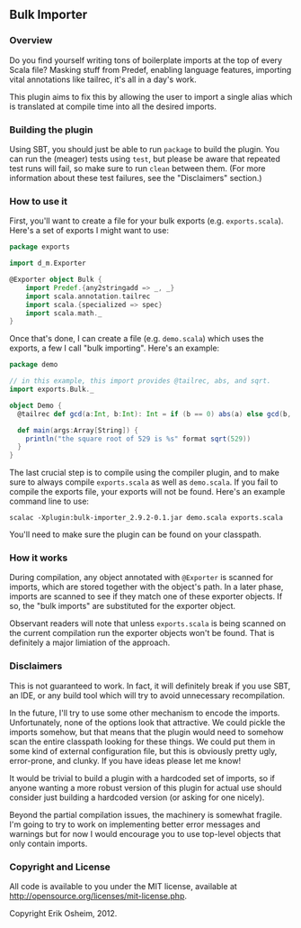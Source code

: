 ## Bulk Importer

### Overview

Do you find yourself writing tons of boilerplate imports at the top of every
Scala file? Masking stuff from Predef, enabling language features, importing
vital annotations like tailrec, it's all in a day's work.

This plugin aims to fix this by allowing the user to import a single alias
which is translated at compile time into all the desired imports.

### Building the plugin

Using SBT, you should just be able to run `package` to build the plugin. You
can run the (meager) tests using `test`, but please be aware that repeated
test runs will fail, so make sure to run `clean` between them. (For more
information about these test failures, see the "Disclaimers" section.)

### How to use it

First, you'll want to create a file for your bulk exports (e.g.
`exports.scala`). Here's a set of exports I might want to use:

```scala
package exports

import d_m.Exporter

@Exporter object Bulk {
    import Predef.{any2stringadd => _, _}
    import scala.annotation.tailrec
    import scala.{specialized => spec}
    import scala.math._
}
```

Once that's done, I can create a file (e.g. `demo.scala`) which uses the
exports, a few I call "bulk importing". Here's an example:

```scala
package demo

// in this example, this import provides @tailrec, abs, and sqrt.
import exports.Bulk._

object Demo {
  @tailrec def gcd(a:Int, b:Int): Int = if (b == 0) abs(a) else gcd(b, a % b)

  def main(args:Array[String]) {
    println("the square root of 529 is %s" format sqrt(529))
  }
}
```

The last crucial step is to compile using the compiler plugin, and to make
sure to always compile `exports.scala` as well as `demo.scala`. If you fail to
compile the exports file, your exports will not be found. Here's an example
command line to use:

```
scalac -Xplugin:bulk-importer_2.9.2-0.1.jar demo.scala exports.scala
```

You'll need to make sure the plugin can be found on your classpath.

### How it works

During compilation, any object annotated with `@Exporter` is scanned for
imports, which are stored together with the object's path. In a later phase,
imports are scanned to see if they match one of these exporter objects. If so,
the "bulk imports" are substituted for the exporter object.

Observant readers will note that unless `exports.scala` is being scanned on the
current compilation run the exporter objects won't be found. That is definitely
a major limiation of the approach.

### Disclaimers

This is not guaranteed to work. In fact, it will definitely break if you use
SBT, an IDE, or any build tool which will try to avoid unnecessary
recompilation.

In the future, I'll try to use some other mechanism to encode the imports.
Unfortunately, none of the options look that attractive. We could pickle the
imports somehow, but that means that the plugin would need to somehow scan the
entire classpath looking for these things. We could put them in some kind of
external configuration file, but this is obviously pretty ugly, error-prone,
and clunky. If you have ideas please let me know!

It would be trivial to build a plugin with a hardcoded set of imports, so if
anyone wanting a more robust version of this plugin for actual use should
consider just building a hardcoded version (or asking for one nicely).

Beyond the partial compilation issues, the machinery is somewhat fragile. I'm
going to try to work on implementing better error messages and warnings but for
now I would encourage you to use top-level objects that only contain imports.

### Copyright and License

All code is available to you under the MIT license, available at
http://opensource.org/licenses/mit-license.php. 

Copyright Erik Osheim, 2012.
